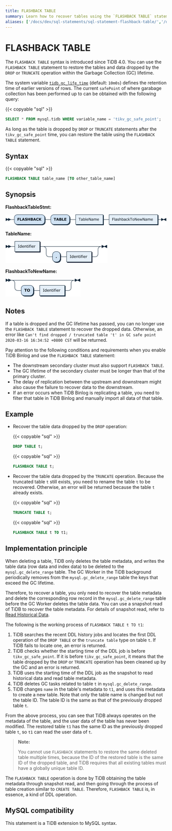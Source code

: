 ```yaml
---
title: FLASHBACK TABLE
summary: Learn how to recover tables using the `FLASHBACK TABLE` statement.
aliases: ['/docs/dev/sql-statements/sql-statement-flashback-table/','/docs/dev/reference/sql/statements/flashback-table/']
---
```


# FLASHBACK TABLE

The `FLASHBACK TABLE` syntax is introduced since TiDB 4.0. You can use the `FLASHBACK TABLE` statement to restore the tables and data dropped by the `DROP` or `TRUNCATE` operation within the Garbage Collection (GC) lifetime.

The system variable [`tidb_gc_life_time`](/system-variables.md#tidb_gc_life_time-new-in-v50-ga) (default: `10m0s`) defines the retention time of earlier versions of rows. The current `safePoint` of where garabage collection has been performed up to can be obtained with the following query:

{{< copyable "sql" >}}

```sql
SELECT * FROM mysql.tidb WHERE variable_name = 'tikv_gc_safe_point';
```

As long as the table is dropped by `DROP` or `TRUNCATE` statements after the `tikv_gc_safe_point` time, you can restore the table using the `FLASHBACK TABLE` statement.

## Syntax

{{< copyable "sql" >}}

```sql
FLASHBACK TABLE table_name [TO other_table_name]
```

## Synopsis

**FlashbackTableStmt:**

![FlashbackTableStmt](/media/sqlgram/FlashbackTableStmt.png)

**TableName:**

![TableName](/media/sqlgram/TableName.png)

**FlashbackToNewName:**

![FlashbackToNewName](/media/sqlgram/FlashbackToNewName.png)

## Notes

If a table is dropped and the GC lifetime has passed, you can no longer use the `FLASHBACK TABLE` statement to recover the dropped data. Otherwise, an error like `Can't find dropped / truncated table 't' in GC safe point 2020-03-16 16:34:52 +0800 CST` will be returned.

Pay attention to the following conditions and requirements when you enable TiDB Binlog and use the `FLASHBACK TABLE` statement:

* The downstream secondary cluster must also support `FLASHBACK TABLE`.
* The GC lifetime of the secondary cluster must be longer than that of the primary cluster.
* The delay of replication between the upstream and downstream might also cause the failure to recover data to the downstream.
* If an error occurs when TiDB Binlog is replicating a table, you need to filter that table in TiDB Binlog and manually import all data of that table.

## Example

- Recover the table data dropped by the `DROP` operation:

    {{< copyable "sql" >}}

    ```sql
    DROP TABLE t;
    ```

    {{< copyable "sql" >}}

    ```sql
    FLASHBACK TABLE t;
    ```

- Recover the table data dropped by the `TRUNCATE` operation. Because the truncated table `t` still exists, you need to rename the table `t` to be recovered. Otherwise, an error will be returned because the table `t` already exists.

    {{< copyable "sql" >}}

    ```sql
    TRUNCATE TABLE t;
    ```

    {{< copyable "sql" >}}

    ```sql
    FLASHBACK TABLE t TO t1;
    ```

## Implementation principle

When deleting a table, TiDB only deletes the table metadata, and writes the table data (row data and index data) to be deleted to the `mysql.gc_delete_range` table. The GC Worker in the TiDB background periodically removes from the `mysql.gc_delete_range` table the keys that exceed the GC lifetime.

Therefore, to recover a table, you only need to recover the table metadata and delete the corresponding row record in the `mysql.gc_delete_range` table before the GC Worker deletes the table data. You can use a snapshot read of TiDB to recover the table metadata. For details of snapshot read, refer to [Read Historical Data](/read-historical-data.md).

The following is the working process of `FLASHBACK TABLE t TO t1`:

1. TiDB searches the recent DDL history jobs and locates the first DDL operation of the `DROP TABLE` or the `truncate table` type on table `t`. If TiDB fails to locate one, an error is returned.
2. TiDB checks whether the starting time of the DDL job is before `tikv_gc_safe_point`. If it is before `tikv_gc_safe_point`, it means that the table dropped by the `DROP` or `TRUNCATE` operation has been cleaned up by the GC and an error is returned.
3. TiDB uses the starting time of the DDL job as the snapshot to read historical data and read table metadata.
4. TiDB deletes GC tasks related to table `t` in `mysql.gc_delete_range`.
5. TiDB changes `name` in the table's metadata to `t1`, and uses this metadata to create a new table. Note that only the table name is changed but not the table ID. The table ID is the same as that of the previously dropped table `t`.

From the above process, you can see that TiDB always operates on the metadata of the table, and the user data of the table has never been modified. The restored table `t1` has the same ID as the previously dropped table `t`, so `t1` can read the user data of `t`.

> **Note:**
>
> You cannot use `FLASHBACK` statements to restore the same deleted table multiple times, because the ID of the restored table is the same ID of the dropped table, and TiDB requires that all existing tables must have a globally unique table ID.

The `FLASHBACK TABLE` operation is done by TiDB obtaining the table metadata through snapshot read, and then going through the process of table creation similar to `CREATE TABLE`. Therefore, `FLASHBACK TABLE` is, in essence, a kind of DDL operation.

## MySQL compatibility

This statement is a TiDB extension to MySQL syntax.